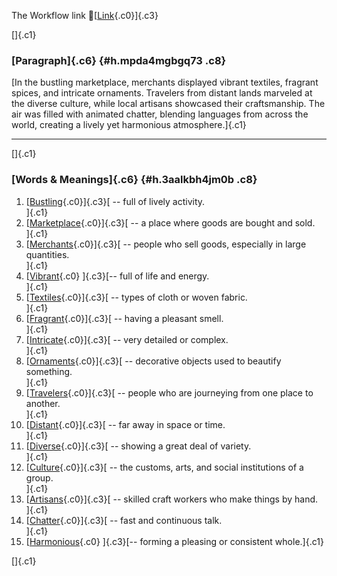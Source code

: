 The Workflow link
👏[[Link](https://www.google.com/url?q=http://www.google.com&sa=D&source=editors&ust=1760719281552203&usg=AOvVaw1zPg67bVOdTEkioSuK_Mi4){.c0}]{.c3}

[]{.c1}

### [Paragraph]{.c6} {#h.mpda4mgbgq73 .c8}

[In the bustling marketplace, merchants displayed vibrant textiles,
fragrant spices, and intricate ornaments. Travelers from distant lands
marveled at the diverse culture, while local artisans showcased their
craftsmanship. The air was filled with animated chatter, blending
languages from across the world, creating a lively yet harmonious
atmosphere.]{.c1}

------------------------------------------------------------------------

[]{.c1}

### [Words & Meanings]{.c6} {#h.3aalkbh4jm0b .c8}

1.  [[Bustling](https://www.google.com/url?q=http://www.google.com&sa=D&source=editors&ust=1760719281553045&usg=AOvVaw0t01tQwU8kdAlirYX4uWNi){.c0}]{.c3}[ --
    full of lively activity.\
    ]{.c1}
2.  [[Marketplace](https://www.google.com/url?q=http://www.google.com&sa=D&source=editors&ust=1760719281553201&usg=AOvVaw1ZVkmo1kOuxRp0yTclQp0w){.c0}]{.c3}[ --
    a place where goods are bought and sold.\
    ]{.c1}
3.  [[Merchants](https://www.google.com/url?q=http://www.google.com&sa=D&source=editors&ust=1760719281553346&usg=AOvVaw3w60Cmk5m9KekwSMtPe2Is){.c0}]{.c3}[ --
    people who sell goods, especially in large quantities.\
    ]{.c1}
4.  [[Vibrant](https://www.google.com/url?q=http://www.google.com&sa=D&source=editors&ust=1760719281553503&usg=AOvVaw3ywtBGDGxGygC98IKwVSFB){.c0}
    ]{.c3}[-- full of life and energy.\
    ]{.c1}
5.  [[Textiles](https://www.google.com/url?q=http://www.google.com&sa=D&source=editors&ust=1760719281553621&usg=AOvVaw33opvq2zSFMyoa4gYvzKSz){.c0}]{.c3}[ --
    types of cloth or woven fabric.\
    ]{.c1}
6.  [[Fragrant](https://www.google.com/url?q=http://www.google.com&sa=D&source=editors&ust=1760719281553755&usg=AOvVaw1D8C9Ud8otGzbBOZzGLgQ5){.c0}]{.c3}[ --
    having a pleasant smell.\
    ]{.c1}
7.  [[Intricate](https://www.google.com/url?q=http://www.google.com&sa=D&source=editors&ust=1760719281553871&usg=AOvVaw3Hr4kMZL2cU6MFwNJkQJws){.c0}]{.c3}[ --
    very detailed or complex.\
    ]{.c1}
8.  [[Ornaments](https://www.google.com/url?q=http://www.google.com&sa=D&source=editors&ust=1760719281553991&usg=AOvVaw2boL01WIBT-sFnSz-8UBQH){.c0}]{.c3}[ --
    decorative objects used to beautify something.\
    ]{.c1}
9.  [[Travelers](https://www.google.com/url?q=http://www.google.com&sa=D&source=editors&ust=1760719281554291&usg=AOvVaw0dFav8NLCy_tR2yzUlNfOV){.c0}]{.c3}[ --
    people who are journeying from one place to another.\
    ]{.c1}
10. [[Distant](https://www.google.com/url?q=http://www.google.com&sa=D&source=editors&ust=1760719281554598&usg=AOvVaw0iwtsDutDZxCZFepiTzGzj){.c0}]{.c3}[ --
    far away in space or time.\
    ]{.c1}
11. [[Diverse](https://www.google.com/url?q=http://www.google.com&sa=D&source=editors&ust=1760719281554705&usg=AOvVaw33PSIIScTf00nKY6y7Q2pO){.c0}]{.c3}[ --
    showing a great deal of variety.\
    ]{.c1}
12. [[Culture](https://www.google.com/url?q=http://www.google.com&sa=D&source=editors&ust=1760719281554817&usg=AOvVaw3Kgkc0ewHVTfxjR514XoiI){.c0}]{.c3}[ --
    the customs, arts, and social institutions of a group.\
    ]{.c1}
13. [[Artisans](https://www.google.com/url?q=http://www.google.com&sa=D&source=editors&ust=1760719281554956&usg=AOvVaw23hxNq933uC0fGZPyJKf6s){.c0}]{.c3}[ --
    skilled craft workers who make things by hand.\
    ]{.c1}
14. [[Chatter](https://www.google.com/url?q=http://www.google.com&sa=D&source=editors&ust=1760719281555111&usg=AOvVaw0EgnGYGAKra407kRmtn7I0){.c0}]{.c3}[ --
    fast and continuous talk.\
    ]{.c1}
15. [[Harmonious](https://www.google.com/url?q=http://www.google.com&sa=D&source=editors&ust=1760719281555230&usg=AOvVaw3fwS8FoOa2v2EWyFavTx5h){.c0}
    ]{.c3}[-- forming a pleasing or consistent whole.]{.c1}

[]{.c1}
